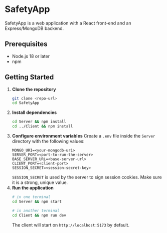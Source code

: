 # SafetyApp

SafetyApp is a web application with a React front-end and an Express/MongoDB backend.

## Prerequisites
- Node.js 18 or later
- npm

## Getting Started

1. **Clone the repository**
   ```bash
   git clone <repo-url>
   cd SafetyApp
   ```
2. **Install dependencies**
   ```bash
   cd Server && npm install
   cd ../Client && npm install
   ```
3. **Configure environment variables**
   Create a `.env` file inside the `Server` directory with the following values:
   ```
   MONGO_URI=<your-mongodb-uri>
   SERVER_PORT=<port-to-run-the-server>
   BASE_SERVER_URL=<base-server-url>
   CLIENT_PORT=<client-port>
   SESSION_SECRET=<session-secret-key>
   ```
   `SESSION_SECRET` is used by the server to sign session cookies. Make sure it is a strong, unique value.
4. **Run the application**
   ```bash
   # in one terminal
   cd Server && npm start

   # in another terminal
   cd Client && npm run dev
   ```
   The client will start on `http://localhost:5173` by default.


